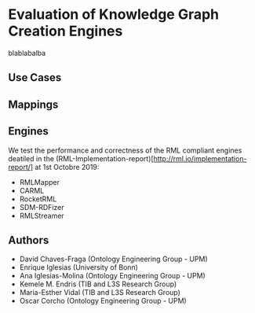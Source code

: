 # Evaluation of Knowledge Graph Creation Engines
blablabalba

## Use Cases


## Mappings


## Engines
We test the performance and correctness of the RML compliant engines deatiled in the (RML-Implementation-report)[http://rml.io/implementation-report/] at 1st Octobre 2019:

- RMLMapper
- CARML
- RocketRML
- SDM-RDFizer
- RMLStreamer

## Authors
- David Chaves-Fraga (Ontology Engineering Group - UPM) 
- Enrique Iglesias (University of Bonn)
- Ana Iglesias-Molina (Ontology Engineering Group - UPM)
- Kemele M. Endris (TIB and L3S Research Group)
- Maria-Esther Vidal (TIB and L3S Research Group)
- Oscar Corcho (Ontology Engineering Group - UPM)
